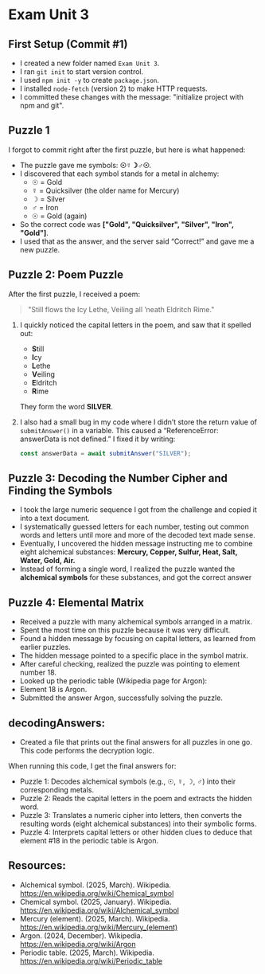 # Exam Unit 3

## First Setup (Commit #1)
- I created a new folder named `Exam Unit 3`.
- I ran `git init` to start version control.
- I used `npm init -y` to create `package.json`.
- I installed `node-fetch` (version 2) to make HTTP requests.
- I committed these changes with the message: "initialize project with npm and git".

## Puzzle 1
I forgot to commit right after the first puzzle, but here is what happened:

- The puzzle gave me symbols: **☉☿☽♂☉**. 
- I discovered that each symbol stands for a metal in alchemy:
  - ☉ = Gold
  - ☿ = Quicksilver (the older name for Mercury)
  - ☽ = Silver
  - ♂ = Iron
  - ☉ = Gold (again)
- So the correct code was **["Gold", "Quicksilver", "Silver", "Iron", "Gold"]**.
- I used that as the answer, and the server said “Correct!” and gave me a new puzzle.

## Puzzle 2: Poem Puzzle
After the first puzzle, I received a poem:

> "Still flows the Icy Lethe, Veiling all ’neath Eldritch Rime."

1. I quickly noticed the capital letters in the poem, and saw that it spelled out:
   - **S**till
   - **I**cy
   - **L**ethe
   - **V**eiling
   - **E**ldritch
   - **R**ime

   They form the word **SILVER**.
2. I also had a small bug in my code where I didn’t store the return value of `submitAnswer()` in a variable. This caused a “ReferenceError: answerData is not defined.” I fixed it by writing:
   ```js
   const answerData = await submitAnswer("SILVER");

## Puzzle 3: Decoding the Number Cipher and Finding the Symbols

- I took the large numeric sequence I got from the challenge and copied it into a text document.
- I systematically guessed letters for each number, testing out common words and letters until more and more of the decoded text made sense.
- Eventually, I uncovered the hidden message instructing me to combine eight alchemical substances:
  **Mercury, Copper, Sulfur, Heat, Salt, Water, Gold, Air.**
- Instead of forming a single word, I realized the puzzle wanted the **alchemical symbols** for these substances, and got the correct answer

## Puzzle 4: Elemental Matrix

- Received a puzzle with many alchemical symbols arranged in a matrix.
- Spent the most time on this puzzle because it was very difficult.
- Found a hidden message by focusing on capital letters, as learned from earlier puzzles.
- The hidden message pointed to a specific place in the symbol matrix.
- After careful checking, realized the puzzle was pointing to element number 18.
- Looked up the periodic table (Wikipedia page for Argon):
- Element 18 is Argon.
- Submitted the answer Argon, successfully solving the puzzle.

## decodingAnswers:
- Created a file that prints out the final answers for all puzzles in one go. This code performs the decryption logic.

When running this code, I get the final answers for:
- Puzzle 1: Decodes alchemical symbols (e.g., ☉, ☿, ☽, ♂) into their corresponding metals.
- Puzzle 2: Reads the capital letters in the poem and extracts the hidden word.
- Puzzle 3: Translates a numeric cipher into letters, then converts the resulting words (eight alchemical substances) into their symbolic forms.
- Puzzle 4: Interprets capital letters or other hidden clues to deduce that element #18 in the periodic table is Argon.

## Resources:
- Alchemical symbol. (2025, March). Wikipedia. https://en.wikipedia.org/wiki/Chemical_symbol
- Chemical symbol. (2025, January). Wikipedia. https://en.wikipedia.org/wiki/Alchemical_symbol
- Mercury (element). (2025, March). Wikipedia. https://en.wikipedia.org/wiki/Mercury_(element)
- Argon. (2024, December). Wikipedia. https://en.wikipedia.org/wiki/Argon
- Periodic table. (2025, March). Wikipedia. https://en.wikipedia.org/wiki/Periodic_table
